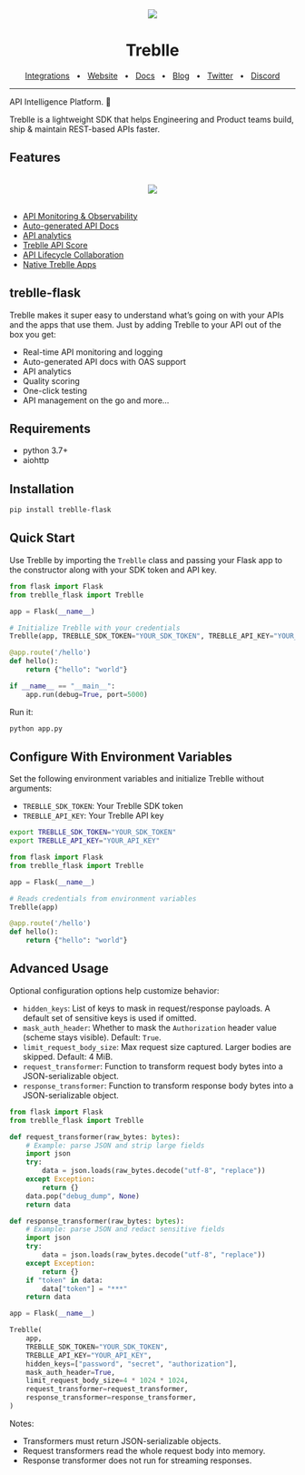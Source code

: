 <div align="center">
  <img src="https://github.com/user-attachments/assets/b268ae9e-7c8a-4ade-95da-b4ac6fce6eea"/>
</div>
<div align="center">

# Treblle

<a href="https://docs.treblle.com/en/integrations" target="_blank">Integrations</a>
<span>&nbsp;&nbsp;•&nbsp;&nbsp;</span>
<a href="http://treblle.com/" target="_blank">Website</a>
<span>&nbsp;&nbsp;•&nbsp;&nbsp;</span>
<a href="https://docs.treblle.com" target="_blank">Docs</a>
<span>&nbsp;&nbsp;•&nbsp;&nbsp;</span>
<a href="https://blog.treblle.com" target="_blank">Blog</a>
<span>&nbsp;&nbsp;•&nbsp;&nbsp;</span>
<a href="https://twitter.com/treblleapi" target="_blank">Twitter</a>
<span>&nbsp;&nbsp;•&nbsp;&nbsp;</span>
<a href="https://treblle.com/chat" target="_blank">Discord</a>
<br />

  <hr />
</div>

API Intelligence Platform. 🚀

Treblle is a lightweight SDK that helps Engineering and Product teams build, ship & maintain REST-based APIs faster.

## Features

<div align="center">
  <br />
  <img src="https://github.com/user-attachments/assets/02afd9f5-ab47-48ff-929a-0f3fcddcca34"/>
  <br />
  <br />
</div>

- [API Monitoring & Observability](https://www.treblle.com/features/api-monitoring-observability)
- [Auto-generated API Docs](https://www.treblle.com/features/auto-generated-api-docs)
- [API analytics](https://www.treblle.com/features/api-analytics)
- [Treblle API Score](https://www.treblle.com/features/api-quality-score)
- [API Lifecycle Collaboration](https://www.treblle.com/features/api-lifecycle)
- [Native Treblle Apps](https://www.treblle.com/features/native-apps)


## treblle-flask

Treblle makes it super easy to understand what’s going on with your APIs and the apps that use them.
Just by adding Treblle to your API out of the box you get:

- Real-time API monitoring and logging
- Auto-generated API docs with OAS support
- API analytics
- Quality scoring
- One-click testing
- API management on the go and more...


## Requirements

- python 3.7+
- aiohttp

## Installation

```bash
pip install treblle-flask
```

## Quick Start

Use Treblle by importing the `Treblle` class and passing your Flask app to the constructor along with your SDK token and API key.

```python
from flask import Flask
from treblle_flask import Treblle

app = Flask(__name__)

# Initialize Treblle with your credentials
Treblle(app, TREBLLE_SDK_TOKEN="YOUR_SDK_TOKEN", TREBLLE_API_KEY="YOUR_API_KEY")

@app.route('/hello')
def hello():
    return {"hello": "world"}

if __name__ == "__main__":
    app.run(debug=True, port=5000)
```

Run it:

```bash
python app.py
```

## Configure With Environment Variables

Set the following environment variables and initialize Treblle without arguments:

- `TREBLLE_SDK_TOKEN`: Your Treblle SDK token
- `TREBLLE_API_KEY`: Your Treblle API key

```bash
export TREBLLE_SDK_TOKEN="YOUR_SDK_TOKEN"
export TREBLLE_API_KEY="YOUR_API_KEY"
```

```python
from flask import Flask
from treblle_flask import Treblle

app = Flask(__name__)

# Reads credentials from environment variables
Treblle(app)

@app.route('/hello')
def hello():
    return {"hello": "world"}
```


## Advanced Usage

Optional configuration options help customize behavior:

- `hidden_keys`: List of keys to mask in request/response payloads. A default set of sensitive keys is used if omitted.
- `mask_auth_header`: Whether to mask the `Authorization` header value (scheme stays visible). Default: `True`.
- `limit_request_body_size`: Max request size captured. Larger bodies are skipped. Default: 4 MiB.
- `request_transformer`: Function to transform request body bytes into a JSON-serializable object.
- `response_transformer`: Function to transform response body bytes into a JSON-serializable object.

```python
from flask import Flask
from treblle_flask import Treblle

def request_transformer(raw_bytes: bytes):
    # Example: parse JSON and strip large fields
    import json
    try:
        data = json.loads(raw_bytes.decode("utf-8", "replace"))
    except Exception:
        return {}
    data.pop("debug_dump", None)
    return data

def response_transformer(raw_bytes: bytes):
    # Example: parse JSON and redact sensitive fields
    import json
    try:
        data = json.loads(raw_bytes.decode("utf-8", "replace"))
    except Exception:
        return {}
    if "token" in data:
        data["token"] = "***"
    return data

app = Flask(__name__)

Treblle(
    app,
    TREBLLE_SDK_TOKEN="YOUR_SDK_TOKEN",
    TREBLLE_API_KEY="YOUR_API_KEY",
    hidden_keys=["password", "secret", "authorization"],
    mask_auth_header=True,
    limit_request_body_size=4 * 1024 * 1024,
    request_transformer=request_transformer,
    response_transformer=response_transformer,
)
```

Notes:

- Transformers must return JSON-serializable objects.
- Request transformers read the whole request body into memory.
- Response transformer does not run for streaming responses.

